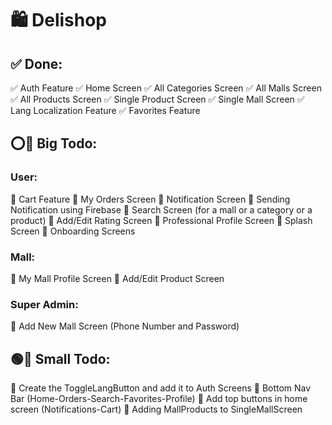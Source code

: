 # 🛍️ Delishop


## ✅ Done: 
✅ Auth Feature
✅ Home Screen
✅ All Categories Screen
✅ All Malls Screen
✅ All Products Screen
✅ Single Product Screen
✅ Single Mall Screen
✅ Lang Localization Feature
✅ Favorites Feature


## ⭕🔳 Big Todo:
### User:
🔳 Cart Feature
🔳 My Orders Screen
🔳 Notification Screen
🔳 Sending Notification using Firebase
🔳 Search Screen (for a mall or a category or a product)
🔳 Add/Edit Rating Screen
🔳 Professional Profile Screen
🔳 Splash Screen
🔳 Onboarding Screens
### Mall:
🔳 My Mall Profile Screen
🔳 Add/Edit Product Screen
### Super Admin:
🔳 Add New Mall Screen (Phone Number and Password)


## 🟢🔳 Small Todo: 
🔳 Create the ToggleLangButton and add it to Auth Screens
🔳 Bottom Nav Bar (Home-Orders-Search-Favorites-Profile)
🔳 Add top buttons in home screen (Notifications-Cart)
🔳 Adding MallProducts to SingleMallScreen
